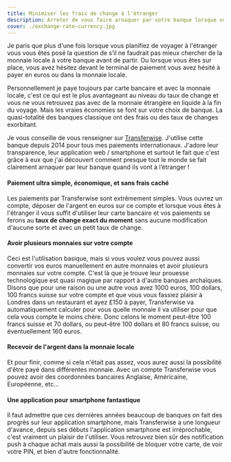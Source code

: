 ```yaml
---
title: Minimiser les frais de change à l'étranger
description: Arreter de vous faire arnaquer par votre banque lorsque vous voyager à l'étranger
cover: ./exchange-rate-currency.jpg
---
```


Je paris que plus d'une fois lorsque vous planifiez de voyager à l'étranger vous vous êtes posé la question de s’il ne faudrait pas mieux chercher de la monnaie locale à votre banque avant de partir. Ou lorsque vous êtes sur place, vous avez hésitez devant le terminal de paiement vous avez hésité à payer en euros ou dans la monnaie locale.

Personnellement je paye toujours par carte bancaire et avec la monnaie locale, c'est ce qui est le plus avantageant au niveau du taux de change et vous ne vous retrouvez pas avec de la monnaie étrangère en liquide à la fin du voyage. Mais les vraies économies se font sur votre choix de banque. La quasi-totalité des banques classique ont des frais ou des taux de changes exorbitant.

Je vous conseille de vous renseigner sur [Transferwise](https://transferwise.prf.hn/l/7xNdljj). J'utilise cette banque depuis 2014 pour tous mes paiements internationaux. J'adore leur transparence, leur application web / smartphone et surtout le fait que c'est grâce à eux que j'ai découvert comment presque tout le monde se fait clairement arnaquer par leur banque quand ils vont à l’étranger !

#### Paiement ultra simple, économique, et sans frais caché

Les paiements par Transferwise sont extrêmement simples. Vous ouvrez un compte, déposer de l'argent en euros sur ce compte et lorsque vous êtes à l'étranger il vous suffit d'utiliser leur carte bancaire et vos paiements se ferons au **taux de change exact du moment** sans aucune modification d'aucune sorte et avec un petit taux de change.

#### Avoir plusieurs monnaies sur votre compte

Ceci est l'utilisation basique, mais si vous voulez vous pouvez aussi convertir vos euros manuellement en autre monnaies et avoir plusieurs monnaies sur votre compte. C'est là que je trouve leur prouesse technologique est quasi magique par rapport à d'autre banques archaïques. Disons que pour une raison ou une autre vous avez 1000 euros, 100 dollars, 100 francs suisse sur votre compte et que vous vous fassiez plaisir à Londres dans un restaurant et ayez £150 à payer, Transferwise va automatiquement calculer pour vous quelle monnaie il va utiliser pour que cela vous compte le moins chère. Donc celons le moment peut-être 100 francs suisse et 70 dollars, ou peut-être 100 dollars et 80 francs suisse, ou éventuellement 160 euros.

#### Recevoir de l'argent dans la monnaie locale

Et pour finir, comme si cela n'était pas assez, vous aurez aussi la possibilité d'être payé dans différentes monnaie. Avec un compte Transferwise vous pouvez avoir des coordonnées bancaires Anglaise, Américaine, Européenne, etc...

#### Une application pour smartphone fantastique

Il faut admettre que ces dernières années beaucoup de banques on fait des progrès sur leur application smartphone, mais Transferwise a une longueur d'avance, depuis ses débuts l'application smartphone est irréprochable, c'est vraiment un plaisir de l'utiliser. Vous retrouvez bien sûr des notification push à chaque achat mais aussi la possibilité de bloquer votre carte, de voir votre PIN, et bien d'autre fonctionnalité.
